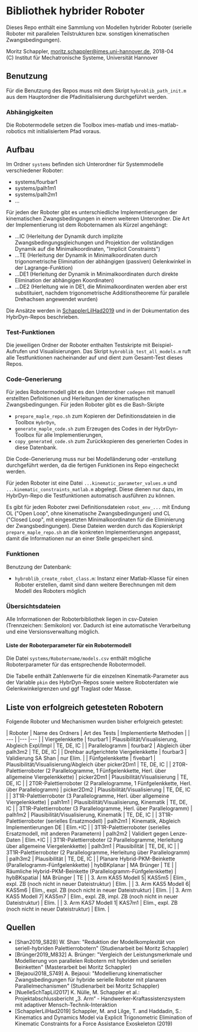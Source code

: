 # Bibliothek hybrider Roboter

Dieses Repo enthält eine Sammlung von Modellen hybrider Roboter (serielle Roboter mit parallelen Teilstrukturen bzw. sonstigen kinematischen Zwangsbedingungen).


Moritz Schappler, moritz.schappler@imes.uni-hannover.de, 2018-04  
(C) Institut für Mechatronische Systeme, Universität Hannover

## Benutzung

Für die Benutzung des Repos muss mit dem Skript `hybroblib_path_init.m` aus dem Hauptordner die Pfadinitialisierung durchgeführt werden.

### Abhängigkeiten

Die Robotermodelle setzen die Toolbox imes-matlab und imes-matlab-robotics mit initialisiertem Pfad voraus.

## Aufbau

Im Ordner `systems` befinden sich Unterordner für Systemmodelle verschiedener Roboter:

* systems/fourbar1
* systems/palh1m1
* systems/palh2m1
* ...

Für jeden der Roboter gibt es unterschiedliche Implementierungen der kinematischen Zwangsbedingungen in einem weiteren Unterordner. Die Art der Implementierung ist dem Roboternamen als Kürzel angehängt:

* ...IC (Herleitung der Dynamik durch implizite Zwangsbedingungsgleichungen und Projektion der vollständigen Dynamik auf die Minimalkoordinaten, "Implicit Constraints")
* ...TE (Herleitung der Dynamik in Minimalkoordinaten durch trigonometrische Elimination der abhängigen (passiven) Gelenkwinkel in der Lagrange-Funktion)
* ...DE1 (Herleitung der Dynamik in Minimalkoordinaten durch direkte Elimination der abhängigen Koordinaten)
* ...DE2 (Herleitung wie in DE1, die Minimalkoordinaten werden aber erst substituiert, nachdem trigonometrische Additionstheoreme für parallele Drehachsen angewendet wurden)

Die Ansätze werden in [SchapplerLilHad2019](#quellen) und in der Dokumentation des HybrDyn-Repos beschrieben.

### Test-Funktionen

Die jeweiligen Ordner der Roboter enthalten Testskripte mit Beispiel-Aufrufen und Visualisierungen.
Das Skript `hybroblib_test_all_models.m` ruft alle Testfunktionen nacheinander auf und dient zum Gesamt-Test dieses Repos.

### Code-Generierung

Für jedes Robotermodell gibt es den Unterordner `codegen` mit manuell erstellten Definitionen und Herleitungen der kinematischen Zwangsbedingungen. Für jeden Roboter gibt es die Bash-Skripte
* `prepare_maple_repo.sh` zum Kopieren der Definitionsdateien in die Toolbox `HybrDyn`,
* `generate_maple_code.sh` zum Erzeugen des Codes in der HybrDyn-Toolbox für alle Implementierungen,
* `copy_generated_code.sh` zum Zurückkopieren des generierten Codes in diese Datenbank.

Die Code-Generierung muss nur bei Modelländerung oder -erstellung durchgeführt werden, da die fertigen Funktionen ins Repo eingecheckt werden.

Für jeden Roboter ist eine Datei `...kinematic_parameter_values.m` und `...kinematic_constraints_matlab.m` abgelegt. Diese dienen nur dazu, im HybrDyn-Repo die Testfunktionen automatisch ausführen zu können.

Es gibt für jeden Roboter zwei Definitionsdateien `robot_env_...` mit Endung OL ("Open Loop", ohne kinematische Zwangsbedingungen) und CL ("Closed Loop", mit eingesetzten Minimalkoordinaten für die Eliminierung der Zwangsbedingungen). Diese Dateien werden durch das Kopierskript `prepare_maple_repo.sh` an die konkreten Implementierungen angepasst, damit die Informationen nur an einer Stelle gespeichert sind.

### Funktionen

Benutzung der Datenbank:

* `hybroblib_create_robot_class.m`: Instanz einer Matlab-Klasse für einen Roboter erstellen, damit sind dann weitere Berechnungen mit dem Modell des Roboters möglich

### Übersichtsdateien

Alle Informationen der Roboterbibliothek liegen in csv-Dateien (Trennzeichen: Semikolon) vor. Dadurch ist eine automatische Verarbeitung und eine Versionsverwaltung möglich.

#### Liste der Roboterparameter für ein Robotermodell

Die Datei `systems/Robotername/models.csv` enthält mögliche Roboterparameter für das entsprechende Robotermodell.

Die Tabelle enthält Zahlenwerte für die einzelnen Kinematik-Parameter aus der Variable `pkin` des HybrDyn-Repos sowie weitere Roboterdaten wie Gelenkwinkelgrenzen und ggf Traglast oder Masse.

## Liste von erfolgreich getesteten Robotern

Folgende Roboter und Mechanismen wurden bisher erfolgreich getestet:

| Roboter | Name des Ordners | Art des Tests | Implementierte Methoden |
| ---     |                  |---            |---                  |
| Viergelenkkette | fourbar1 | Plausibilität/Visualisierung, Abgleich Expl/Impl | TE, DE, IC |
| Parallelogramm | fourbar2 | Abgleich über palh3m2 | TE, DE, IC |
| Drehbar aufgerichtete Viergelenkkette | fourbar3 | Validierung SA Shan | nur Elim. |
| Fünfgelenkkette | fivebar1 | Plausibilität/Visualisierung/Abgleich über picker2Dm1 | TE, DE, IC |
| 2T0R-Palettierroboter (2 Parallelogramme, 1 Fünfgelenkkette, Herl. über allgemeine Viergelenkkette) | picker2Dm1 | Plausibilität/Visualisierung | TE, DE, IC |
| 2T0R-Palettierroboter (2 Parallelogramme, 1 Fünfgelenkkette, Herl. über Parallelogramm) | picker2Dm2 | Plausibilität/Visualisierung | TE, DE, IC |
| 3T1R-Palettierroboter (3 Parallelogramme, Herl. über allgemeine Viergelenkkette) | palh1m1 | Plausibilität/Visualisierung, Kinematik | TE, DE, IC |
| 3T1R-Palettierroboter (3 Parallelogramme, Herl. über Parallelogramm) | palh1m2 | Plausibilität/Visualisierung, Kinematik | TE, DE, IC |
| 3T1R-Palettierroboter (serielles Ersatzmodell) | palh2m1 | Kinematik, Abgleich Implementierungen DE | Elim.+IC |
| 3T1R-Palettierroboter (serielles Ersatzmodell, mit anderen Parametern) | palh2m2 | Validiert gegen Lenze-Daten | Elim.+IC |
| 3T1R-Palettierroboter (2 Parallelogramme, Herleitung über allgemeine Viergelenkkette) | palh3m1 | Plausibilität | TE, DE, IC |
| 3T1R-Palettierroboter (2 Parallelogramme, Herleitung über Parallelogramm) | palh3m2 | Plausibilität | TE, DE, IC |
| Planare Hybrid-PKM-Beinkette (Parallelogramm-Fünfgelenkkette) | hybBKplanar | MA Brünger | TE |
| Räumliche Hybrid-PKM-Beinkette (Parallelogramm-Fünfgelenkkette) | hybBKspatial | MA Brünger | TE |
| 3. Arm KAS5 Modell 5| KAS5m5 | Elim., expl. ZB (noch nicht in neuer Dateistruktur) | Elim. |
| 3. Arm KAS5 Modell 6| KAS5m6 | Elim., expl. ZB (noch nicht in neuer Dateistruktur) | Elim. |
| 3. Arm KAS5 Modell 7| KAS5m7 | Elim., expl. ZB, impl. ZB (noch nicht in neuer Dateistruktur) | Elim. |
| 3. Arm KAS7 Modell 1| KAS7m1 | Elim., expl. ZB (noch nicht in neuer Dateistruktur) | Elim. |

## Quellen <a name="quellen"></a> 

* [Shan2019_S828] W. Shan: "Reduktion der Modellkomplexität von seriell-hybriden Palettierrobotern" (Studienarbeit bei Moritz Schappler)
* [Brünger2019_M832] A. Brünger: "Vergleich der Leistungsmerkmale und Modellierung von parallelen Robotern mit hybriden und seriellen Beinketten" (Masterarbeit bei Moritz Schappler)
* [Bejaoui2018_S749] A. Bejaoui: "Modellierung kinematischer Zwangsbedingungen für hybride serielle Roboter mit planaren Parallelmechanismen" (Studienarbeit bei Moritz Schappler)
* [NuelleSchTapLil2017] K. Nülle, M. Schappler et al.: Projektabschlussbericht „3. Arm“ - Handwerker-Kraftassistenzsystem mit adaptiver Mensch-Technik-Interaktion
* [SchapplerLilHad2019] Schappler, M. and Lilge, T. and Haddadin, S.: Kinematics and Dynamics Model via Explicit Trigonometric Elimination of Kinematic Constraints for a Force Assistance Exoskeleton (2019)
